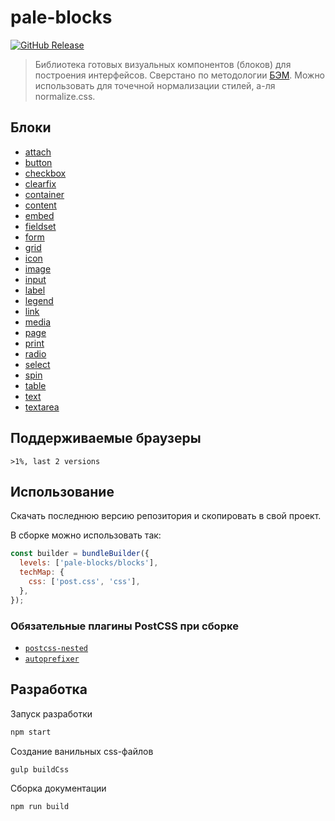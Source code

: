# pale-blocks

[![GitHub Release](https://img.shields.io/github/release/palegrow/pale-blocks.svg?style=flat)](https://github.com/palegrow/pale-blocks/releases)

> Библиотека готовых визуальных компонентов (блоков) для построения интерфейсов. Сверстано по методологии [БЭМ](//bem.info). Можно использовать для точечной нормализации стилей, а-ля normalize.css.

## Блоки

- [attach](blocks/attach/attach.md)
- [button](blocks/button/button.md)
- [checkbox](blocks/checkbox/checkbox.md)
- [clearfix](blocks/clearfix/clearfix.md)
- [container](blocks/container/container.md)
- [content](blocks/content/content.md)
- [embed](blocks/embed/embed.md)
- [fieldset](blocks/fieldset/fieldset.md)
- [form](blocks/form/form.md)
- [grid](blocks/grid/grid.md)
- [icon](blocks/icon/icon.md)
- [image](blocks/image/image.md)
- [input](blocks/input/input.md)
- [label](blocks/label/label.md)
- [legend](blocks/legend/legend.md)
- [link](blocks/link/link.md)
- [media](blocks/media/media.md)
- [page](blocks/page/page.md)
- [print](blocks/print/print.md)
- [radio](blocks/radio/radio.md)
- [select](blocks/select/select.md)
- [spin](blocks/spin/spin.md)
- [table](blocks/table/table.md)
- [text](blocks/text/text.md)
- [textarea](blocks/textarea/textarea.md)

## Поддерживаемые браузеры

`>1%, last 2 versions`

## Использование

Скачать последнюю версию репозитория и скопировать в свой проект.

В сборке можно использовать так:

```js
const builder = bundleBuilder({
  levels: ['pale-blocks/blocks'],
  techMap: {
    css: ['post.css', 'css'],
  },
});
```

### Обязательные плагины PostCSS при сборке

- [`postcss-nested`](https://github.com/postcss/postcss-nested#readme)
- [`autoprefixer`](https://github.com/postcss/autoprefixer#readme)

## Разработка

Запуск разработки

```sh
npm start
```

Создание ванильных css-файлов

```sh
gulp buildCss
```

Сборка документации

```sh
npm run build
```
